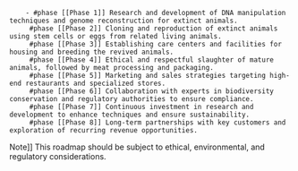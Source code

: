         - #phase [[Phase 1]] Research and development of DNA manipulation techniques and genome reconstruction for extinct animals.
         #phase [[Phase 2]] Cloning and reproduction of extinct animals using stem cells or eggs from related living animals.
         #phase [[Phase 3]] Establishing care centers and facilities for housing and breeding the revived animals.
         #phase [[Phase 4]] Ethical and respectful slaughter of mature animals, followed by meat processing and packaging.
         #phase [[Phase 5]] Marketing and sales strategies targeting high-end restaurants and specialized stores.
         #phase [[Phase 6]] Collaboration with experts in biodiversity conservation and regulatory authorities to ensure compliance.
         #phase [[Phase 7]] Continuous investment in research and development to enhance techniques and ensure sustainability.
         #phase [[Phase 8]] Long-term partnerships with key customers and exploration of recurring revenue opportunities.

Note]] This roadmap should be subject to ethical, environmental, and regulatory considerations.


